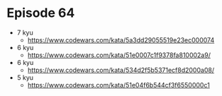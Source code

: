 # Episode 64

* 7 kyu
  * https://www.codewars.com/kata/5a3dd29055519e23ec000074
* 6 kyu
  * https://www.codewars.com/kata/51e0007c1f9378fa810002a9/
* 6 kyu
  * https://www.codewars.com/kata/534d2f5b5371ecf8d2000a08/
* 5 kyu
  * https://www.codewars.com/kata/51e04f6b544cf3f6550000c1